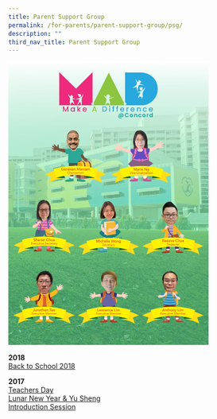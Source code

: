 ```yaml
---
title: Parent Support Group
permalink: /for-parents/parent-support-group/psg/
description: ""
third_nav_title: Parent Support Group
---
```

<img src="/images/mad_psg.jpeg" style="width:80%">


**2018**   
[Back to School 2018](/for-parents/Parent-Support-Group/bts-2018)
  

**2017**   
[Teachers Day](/for-parents/Parent-Support-Group/teachers-day-2017)    
[Lunar New Year &amp; Yu Sheng](/for-parents/Parent-Support-Group/2017-lunar-new-year)    
[Introduction Session](/for-parents/Parent-Support-Group/2017-psg-intro-session)